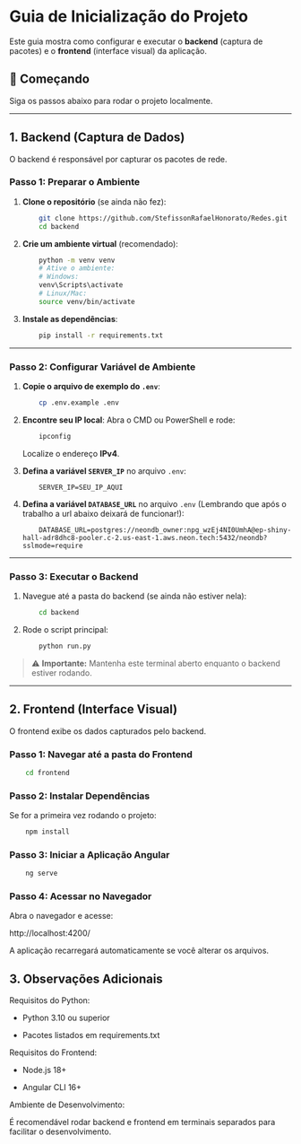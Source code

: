 # Guia de Inicialização do Projeto

Este guia mostra como configurar e executar o **backend** (captura de pacotes) e o **frontend** (interface visual) da aplicação.

## 🚀 Começando

Siga os passos abaixo para rodar o projeto localmente.

---

## 1. Backend (Captura de Dados)

O backend é responsável por capturar os pacotes de rede.

### Passo 1: Preparar o Ambiente

1. **Clone o repositório** (se ainda não fez):  
    ```bash
        git clone https://github.com/StefissonRafaelHonorato/Redes.git
        cd backend
    ```

2. **Crie um ambiente virtual** (recomendado):  
    ```bash
        python -m venv venv
        # Ative o ambiente:
        # Windows:
        venv\Scripts\activate
        # Linux/Mac:
        source venv/bin/activate
    ```

3. **Instale as dependências**:  
    ```bash
        pip install -r requirements.txt
    ```

---

### Passo 2: Configurar Variável de Ambiente

1. **Copie o arquivo de exemplo do `.env`**:  
    ```bash
        cp .env.example .env
    ```

2. **Encontre seu IP local**: Abra o CMD ou PowerShell e rode:
    ```bash
        ipconfig
    ```
    Localize o endereço **IPv4**.

3. **Defina a variável `SERVER_IP`** no arquivo `.env`:
    ```env
        SERVER_IP=SEU_IP_AQUI
    ```

4. **Defina a variável `DATABASE_URL`** no arquivo `.env`
    (Lembrando que após o trabalho a url abaixo deixará de funcionar!): 
    ```env
        DATABASE_URL=postgres://neondb_owner:npg_wzEj4NI0UmhA@ep-shiny-hall-adr8dhc8-pooler.c-2.us-east-1.aws.neon.tech:5432/neondb?sslmode=require
    ```

---

### Passo 3: Executar o Backend

1. Navegue até a pasta do backend (se ainda não estiver nela):  
    ```bash
        cd backend
    ```

2. Rode o script principal:  
    ```bash
        python run.py
    ```

> ⚠️ **Importante:** Mantenha este terminal aberto enquanto o backend estiver rodando.

---

## 2. Frontend (Interface Visual)

O frontend exibe os dados capturados pelo backend.

### Passo 1: Navegar até a pasta do Frontend

```bash
    cd frontend
```

### Passo 2: Instalar Dependências

Se for a primeira vez rodando o projeto:
```bash
    npm install
```

### Passo 3: Iniciar a Aplicação Angular
```bash
    ng serve
```
### Passo 4: Acessar no Navegador

Abra o navegador e acesse:

http://localhost:4200/

A aplicação recarregará automaticamente se você alterar os arquivos.

## 3. Observações Adicionais

Requisitos do Python:

- Python 3.10 ou superior

- Pacotes listados em requirements.txt

Requisitos do Frontend:

- Node.js 18+

- Angular CLI 16+

Ambiente de Desenvolvimento:

É recomendável rodar backend e frontend em terminais separados para facilitar o desenvolvimento.